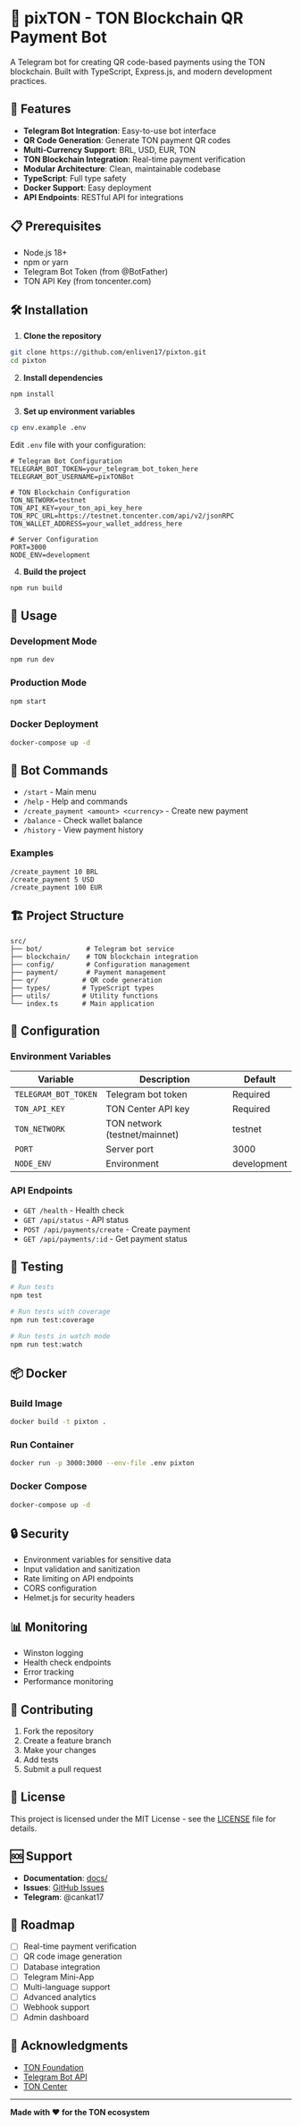 # 🤖 pixTON - TON Blockchain QR Payment Bot

A Telegram bot for creating QR code-based payments using the TON blockchain. Built with TypeScript, Express.js, and modern development practices.

## 🚀 Features

- **Telegram Bot Integration**: Easy-to-use bot interface
- **QR Code Generation**: Generate TON payment QR codes
- **Multi-Currency Support**: BRL, USD, EUR, TON
- **TON Blockchain Integration**: Real-time payment verification
- **Modular Architecture**: Clean, maintainable codebase
- **TypeScript**: Full type safety
- **Docker Support**: Easy deployment
- **API Endpoints**: RESTful API for integrations

## 📋 Prerequisites

- Node.js 18+ 
- npm or yarn
- Telegram Bot Token (from @BotFather)
- TON API Key (from toncenter.com)

## 🛠️ Installation

1. **Clone the repository**
```bash
git clone https://github.com/enliven17/pixton.git
cd pixton
```

2. **Install dependencies**
```bash
npm install
```

3. **Set up environment variables**
```bash
cp env.example .env
```

Edit `.env` file with your configuration:
```env
# Telegram Bot Configuration
TELEGRAM_BOT_TOKEN=your_telegram_bot_token_here
TELEGRAM_BOT_USERNAME=pixTONBot

# TON Blockchain Configuration
TON_NETWORK=testnet
TON_API_KEY=your_ton_api_key_here
TON_RPC_URL=https://testnet.toncenter.com/api/v2/jsonRPC
TON_WALLET_ADDRESS=your_wallet_address_here

# Server Configuration
PORT=3000
NODE_ENV=development
```

4. **Build the project**
```bash
npm run build
```

## 🚀 Usage

### Development Mode
```bash
npm run dev
```

### Production Mode
```bash
npm start
```

### Docker Deployment
```bash
docker-compose up -d
```

## 📱 Bot Commands

- `/start` - Main menu
- `/help` - Help and commands
- `/create_payment <amount> <currency>` - Create new payment
- `/balance` - Check wallet balance
- `/history` - View payment history

### Examples
```
/create_payment 10 BRL
/create_payment 5 USD
/create_payment 100 EUR
```

## 🏗️ Project Structure

```
src/
├── bot/           # Telegram bot service
├── blockchain/    # TON blockchain integration
├── config/        # Configuration management
├── payment/       # Payment management
├── qr/           # QR code generation
├── types/        # TypeScript types
├── utils/        # Utility functions
└── index.ts      # Main application
```

## 🔧 Configuration

### Environment Variables

| Variable | Description | Default |
|----------|-------------|---------|
| `TELEGRAM_BOT_TOKEN` | Telegram bot token | Required |
| `TON_API_KEY` | TON Center API key | Required |
| `TON_NETWORK` | TON network (testnet/mainnet) | testnet |
| `PORT` | Server port | 3000 |
| `NODE_ENV` | Environment | development |

### API Endpoints

- `GET /health` - Health check
- `GET /api/status` - API status
- `POST /api/payments/create` - Create payment
- `GET /api/payments/:id` - Get payment status

## 🧪 Testing

```bash
# Run tests
npm test

# Run tests with coverage
npm run test:coverage

# Run tests in watch mode
npm run test:watch
```

## 📦 Docker

### Build Image
```bash
docker build -t pixton .
```

### Run Container
```bash
docker run -p 3000:3000 --env-file .env pixton
```

### Docker Compose
```bash
docker-compose up -d
```

## 🔒 Security

- Environment variables for sensitive data
- Input validation and sanitization
- Rate limiting on API endpoints
- CORS configuration
- Helmet.js for security headers

## 📊 Monitoring

- Winston logging
- Health check endpoints
- Error tracking
- Performance monitoring

## 🤝 Contributing

1. Fork the repository
2. Create a feature branch
3. Make your changes
4. Add tests
5. Submit a pull request

## 📄 License

This project is licensed under the MIT License - see the [LICENSE](LICENSE) file for details.

## 🆘 Support

- **Documentation**: [docs/](docs/)
- **Issues**: [GitHub Issues](https://github.com/enliven17/pixton/issues)
- **Telegram**: @cankat17


## 🎯 Roadmap

- [ ] Real-time payment verification
- [ ] QR code image generation
- [ ] Database integration
- [ ] Telegram Mini-App
- [ ] Multi-language support
- [ ] Advanced analytics
- [ ] Webhook support
- [ ] Admin dashboard

## 🙏 Acknowledgments

- [TON Foundation](https://ton.org/)
- [Telegram Bot API](https://core.telegram.org/bots/api)
- [TON Center](https://toncenter.com/)

---

**Made with ❤️ for the TON ecosystem** 